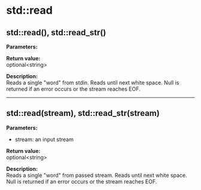 # std::read

## std::read(), std::read_str()
**Parameters:**  

**Return value:**  
optional&lt;string&gt;  

**Description:**  
Reads a single "word" from stdin.
Reads until next white space.
Null is returned if an error occurs or the stream reaches EOF.

---

## std::read(stream), std::read_str(stream)
**Parameters:**  
* stream: an input stream

**Return value:**  
optional&lt;string&gt;  

**Description:**  
Reads a single "word" from passed stream.
Reads until next white space.
Null is returned if an error occurs or the stream reaches EOF.
